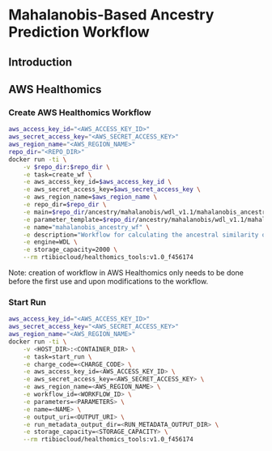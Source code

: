 # Mahalanobis-Based Ancestry Prediction Workflow

## Introduction

## AWS Healthomics

### Create AWS Healthomics Workflow

``` bash
aws_access_key_id="<AWS_ACCESS_KEY_ID>"
aws_secret_access_key="<AWS_SECRET_ACCESS_KEY>"
aws_region_name="<AWS_REGION_NAME>"
repo_dir="<REPO_DIR>"
docker run -ti \
    -v $repo_dir:$repo_dir \
    -e task=create_wf \
    -e aws_access_key_id=$aws_access_key_id \
    -e aws_secret_access_key=$aws_secret_access_key \
    -e aws_region_name=$aws_region_name \
    -e repo_dir=$repo_dir \
    -e main=$repo_dir/ancestry/mahalanobis/wdl_v1.1/mahalanobis_ancestry_wf.wdl \
    -e parameter_template=$repo_dir/ancestry/mahalanobis/wdl_v1.1/mahalanobis_ancestry_wf_parameters.json \
    -e name="mahalanobis_ancestry_wf" \
    -e description="Workflow for calculating the ancestral similarity of samples to reference populations based on Mahalanobis distance." \
    -e engine=WDL \
    -e storage_capacity=2000 \
    --rm rtibiocloud/healthomics_tools:v1.0_f456174
```
Note: creation of workflow in AWS Healthomics only needs to be done before the first use and upon modifications to the workflow.

### Start Run
``` bash
aws_access_key_id="<AWS_ACCESS_KEY_ID>"
aws_secret_access_key="<AWS_SECRET_ACCESS_KEY>"
aws_region_name="<AWS_REGION_NAME>"
docker run -ti \
    -v <HOST_DIR>:<CONTAINER_DIR> \
    -e task=start_run \
    -e charge_code=<CHARGE_CODE> \
    -e aws_access_key_id=<AWS_ACCESS_KEY_ID> \
    -e aws_secret_access_key=<AWS_SECRET_ACCESS_KEY> \
    -e aws_region_name=<AWS_REGION_NAME> \
    -e workflow_id=<WORKFLOW_ID> \
    -e parameters=<PARAMETERS> \
    -e name=<NAME> \
    -e output_uri=<OUTPUT_URI> \
    -e run_metadata_output_dir=<RUN_METADATA_OUTPUT_DIR> \
    -e storage_capacity=<STORAGE_CAPACITY> \
    --rm rtibiocloud/healthomics_tools:v1.0_f456174

```
